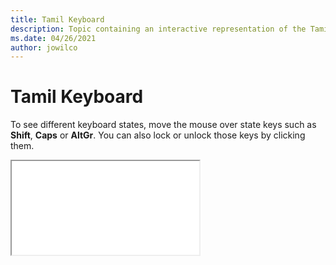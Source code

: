 ```yaml
--- 
title: Tamil Keyboard 
description: Topic containing an interactive representation of the Tamil Keyboard 
ms.date: 04/26/2021 
author: jowilco 
--- 
```

 
# Tamil Keyboard 
 
To see different keyboard states, move the mouse over state keys such as **Shift**, **Caps** or **AltGr**. You can also lock or unlock those keys by clicking them. 
 
<iframe src="kbdintam.html"></iframe> 
